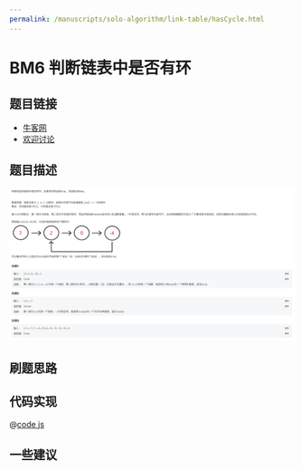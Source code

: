 ```yaml
---
permalink: /manuscripts/solo-algorithm/link-table/hasCycle.html
---
```

# BM6 判断链表中是否有环

## 题目链接

- [牛客网](https://www.nowcoder.com/share/jump/8484115461694589556195)
- [欢迎讨论]()

## 题目描述

![反转链表.png](../images/hasCycle.png)



## 刷题思路

## 代码实现

@[code js](@code/algorithm/interview-101/hasCycle.js)


## 一些建议